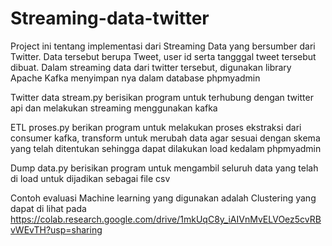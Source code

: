 # Streaming-data-twitter
Project ini tentang implementasi dari Streaming Data yang bersumber dari Twitter. Data tersebut berupa Tweet, user id serta tangggal tweet tersebut dibuat.  Dalam streaming data dari twitter tersebut, digunakan library Apache Kafka menyimpan nya dalam database phpmyadmin

Twitter data stream.py berisikan program untuk terhubung dengan twitter api dan melakukan streaming menggunakan kafka

ETL proses.py berikan program untuk melakukan proses ekstraksi dari consumer kafka, transform untuk merubah data agar sesuai dengan skema yang telah ditentukan sehingga dapat dilakukan load kedalam phpmyadmin

Dump data.py berisikan program untuk mengambil seluruh data yang telah di load untuk dijadikan sebagai file csv

Contoh evaluasi Machine learning yang digunakan adalah Clustering yang dapat di lihat pada https://colab.research.google.com/drive/1mkUqC8y_iAIVnMvELVOez5cvRBvWEvTH?usp=sharing


